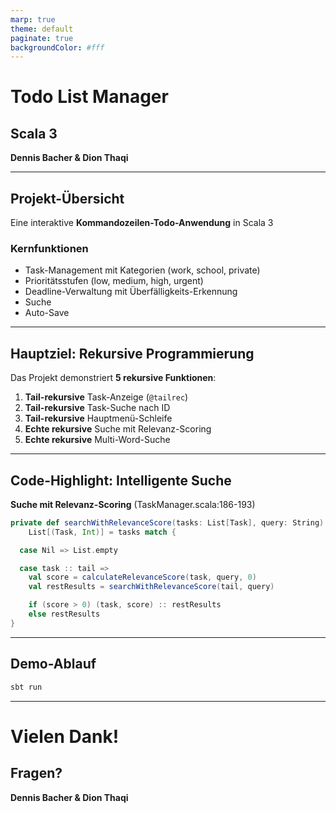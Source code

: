```yaml
---
marp: true
theme: default
paginate: true
backgroundColor: #fff
---
```


<!-- _class: lead -->

# Todo List Manager

## Scala 3

**Dennis Bacher & Dion Thaqi**

---

## Projekt-Übersicht

Eine interaktive **Kommandozeilen-Todo-Anwendung** in Scala 3

### Kernfunktionen

- Task-Management mit Kategorien (work, school, private)
- Prioritätsstufen (low, medium, high, urgent)
- Deadline-Verwaltung mit Überfälligkeits-Erkennung
- Suche
- Auto-Save

---

## Hauptziel: Rekursive Programmierung

Das Projekt demonstriert **5 rekursive Funktionen**:

1. **Tail-rekursive** Task-Anzeige (`@tailrec`)
2. **Tail-rekursive** Task-Suche nach ID
3. **Tail-rekursive** Hauptmenü-Schleife
4. **Echte rekursive** Suche mit Relevanz-Scoring
5. **Echte rekursive** Multi-Word-Suche

---

## Code-Highlight: Intelligente Suche

**Suche mit Relevanz-Scoring** (TaskManager.scala:186-193)

```scala
private def searchWithRelevanceScore(tasks: List[Task], query: String):
    List[(Task, Int)] = tasks match {

  case Nil => List.empty

  case task :: tail =>
    val score = calculateRelevanceScore(task, query, 0)
    val restResults = searchWithRelevanceScore(tail, query)

    if (score > 0) (task, score) :: restResults
    else restResults
}
```

---

## Demo-Ablauf

```bash
sbt run
```

---

<!-- _class: lead -->

# Vielen Dank!

## Fragen?

**Dennis Bacher & Dion Thaqi**
